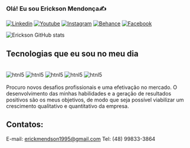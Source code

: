 ### Olá! Eu sou Erickson Mendonça✍️
[![Linkedin](https://img.shields.io/badge/LinkedIn-0077B5?style=for-the-badge&logo=linkedin&logoColor=white)](https://www.linkedin.com/in/erickson-mendon%C3%A7a-497029224/)
[![Youtube](https://img.shields.io/badge/YouTube-FF0000?style=for-the-badge&logo=youtube&logoColor=white)](https://www.youtube.com/@ericksonmendonca422)
[![Instagram](https://img.shields.io/badge/Instagram-E4405F?style=for-the-badge&logo=instagram&logoColor=white)](https://www.instagram.com/sven_goran_erickson_/)
[![Behance](https://img.shields.io/badge/-Behance-blue?style=for-the-badge&logo=behance&logoColor=white)](https://www.behance.net/svenerickson)
[![Facebook](https://img.shields.io/badge/Facebook-1877F2?style=for-the-badge&logo=facebook&logoColor=white)](https://www.facebook.com/erickson.mendonca?locale=pt_BR)

![Erickson GitHub stats](https://github-readme-stats.vercel.app/api?username=erickson72&show_icons=true&theme=dracula)

## Tecnologias que eu sou no meu dia
<div style="display: inline_block"><br/>
<img align="center"alt="htnl5" src="https://img.shields.io/badge/HTML5-E34F26?style=for-the-badge&logo=html5&logoColor=white" />
<img align="center"alt="htnl5" src="https://img.shields.io/badge/CSS3-1572B6?style=for-the-badge&logo=css3&logoColor=white" />
<img align="center"alt="htnl5" src="https://img.shields.io/badge/JavaScript-323330?style=for-the-badge&logo=javascript&logoColor=F7DF1E" />
<img align="center"alt="htnl5" src="https://img.shields.io/badge/Python-14354C?style=for-the-badge&logo=python&logoColor=white" />
<img align="center"alt="htnl5" src="https://img.shields.io/badge/R-276DC3?style=for-the-badge&logo=r&logoColor=white" />
</div><br/>
Procuro novos desafios profissionais e uma efetivação no mercado. O desenvolvimento das minhas habilidades e a geração de resultados positivos são os meus objetivos, de modo que seja possível viabilizar um crescimento qualitativo e quantitativo da empresa.

## Contatos:
E-mail: erickmendson1995@gmail.com
Tel: (48) 99833-3864
